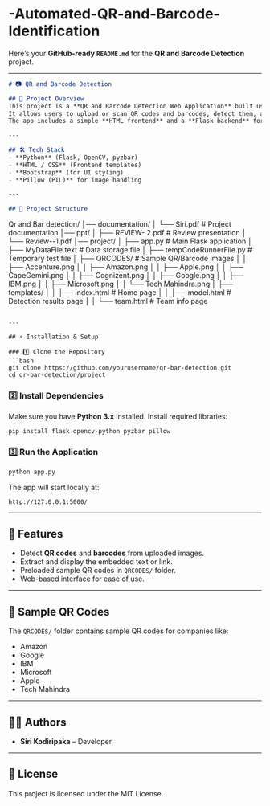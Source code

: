 # -Automated-QR-and-Barcode-Identification
Here’s your **GitHub‑ready `README.md`** for the **QR and Barcode Detection** project.

---

```markdown
# 📷 QR and Barcode Detection

## 📌 Project Overview
This project is a **QR and Barcode Detection Web Application** built using **Python (Flask)**.  
It allows users to upload or scan QR codes and barcodes, detect them, and retrieve the embedded information.  
The app includes a simple **HTML frontend** and a **Flask backend** for processing.

---

## 🛠 Tech Stack
- **Python** (Flask, OpenCV, pyzbar)
- **HTML / CSS** (Frontend templates)
- **Bootstrap** (for UI styling)
- **Pillow (PIL)** for image handling

---

## 📂 Project Structure
```

Qr and Bar detection/
│── documentation/
│   └── Siri.pdf               # Project documentation
│── ppt/
│   ├── REVIEW- 2.pdf          # Review presentation
│   └── Review--1.pdf
│── project/
│   ├── app.py                 # Main Flask application
│   ├── MyDataFile.text        # Data storage file
│   ├── tempCodeRunnerFile.py  # Temporary test file
│   ├── QRCODES/               # Sample QR/Barcode images
│   │   ├── Accenture.png
│   │   ├── Amazon.png
│   │   ├── Apple.png
│   │   ├── CapeGemini.png
│   │   ├── Cognizent.png
│   │   ├── Google.png
│   │   ├── IBM.png
│   │   ├── Microsoft.png
│   │   └── Tech Mahindra.png
│   ├── templates/
│   │   ├── index.html         # Home page
│   │   ├── model.html         # Detection results page
│   │   └── team.html          # Team info page

````

---

## ⚡ Installation & Setup

### 1️⃣ Clone the Repository
```bash
git clone https://github.com/yourusername/qr-bar-detection.git
cd qr-bar-detection/project
````

### 2️⃣ Install Dependencies

Make sure you have **Python 3.x** installed.
Install required libraries:

```bash
pip install flask opencv-python pyzbar pillow
```

### 3️⃣ Run the Application

```bash
python app.py
```

The app will start locally at:

```
http://127.0.0.1:5000/
```

---

## 🎯 Features

* Detect **QR codes** and **barcodes** from uploaded images.
* Extract and display the embedded text or link.
* Preloaded sample QR codes in `QRCODES/` folder.
* Web-based interface for ease of use.

---

## 📸 Sample QR Codes

The `QRCODES/` folder contains sample QR codes for companies like:

* Amazon
* Google
* IBM
* Microsoft
* Apple
* Tech Mahindra

---

## 👨‍💻 Authors

* **Siri Kodiripaka** – Developer

---

## 📜 License

This project is licensed under the MIT License.

```


